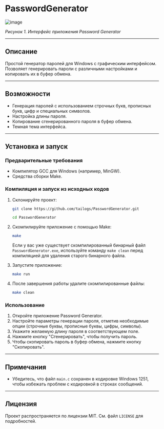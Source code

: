# PasswordGenerator

![image](https://github.com/tailogs/GeneratePassword/assets/69743960/087e8404-046f-41c3-a09d-8b7c7f5a6bbf)

*Рисунок 1. Интерфейс приложения Password Generator*

---

## Описание

Простой генератор паролей для Windows с графическим интерфейсом. Позволяет генерировать пароли с различными настройками и копировать их в буфер обмена.

---

## Возможности

- Генерация паролей с использованием строчных букв, прописных букв, цифр и специальных символов.
- Настройка длины пароля.
- Копирование сгенерированного пароля в буфер обмена.
- Темная тема интерфейса.

---

## Установка и запуск

### Предварительные требования

- Компилятор GCC для Windows (например, MinGW).
- Средства сборки Make.

### Компиляция и запуск из исходных кодов

1. Склонируйте проект:

    ```sh
    git clone https://github.com/tailogs/PasswordGenerator.git
    ```
    
    ```sh
    cd PasswordGenerator
    ```

2. Скомпилируйте приложение с помощью Make:

    ```sh
    make
    ```

    Если у вас уже существует скомпилированный бинарный файл `PasswordGenerator.exe`, используйте команду `make clean` перед компиляцией для удаления старого бинарного файла.

3. Запустите приложение:

    ```sh
    make run
    ```

4. После завершения работы удалите скомпилированные файлы:

    ```sh
    make clean
    ```

### Использование

1. Откройте приложение Password Generator.
2. Настройте параметры генерации пароля, отметив необходимые опции (строчные буквы, прописные буквы, цифры, символы).
3. Укажите желаемую длину пароля в соответствующем поле.
4. Нажмите кнопку "Сгенерировать", чтобы получить пароль.
5. Чтобы скопировать пароль в буфер обмена, нажмите кнопку "Скопировать".

---

## Примечания

- Убедитесь, что файл `main.c` сохранен в кодировке Windows 1251, чтобы избежать проблем с кодировкой в строках сообщений.

---

## Лицензия

Проект распространяется по лицензии MIT. См. файл `LICENSE` для подробностей.